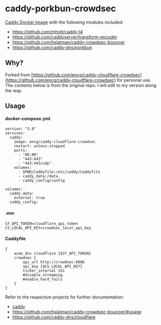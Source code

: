 # caddy-porkbun-crowdsec

[Caddy Docker image](https://hub.docker.com/_/caddy) with the following modules included:
* https://github.com/mholt/caddy-l4
* https://github.com/caddyserver/transform-encoder
* https://github.com/hslatman/caddy-crowdsec-bouncer
* https://github.com/caddy-dns/porkbun

## Why?
Forked from [https://github.com/encg/caddy-cloudflare-crowdsec](https://github.com/encg/caddy-cloudflare-crowdsec) for personal use.
The contents below is from the original repo. I will edit to my version along the way.
## Usage
#### docker-compose.yml
```
version: "3.8"
services:
  caddy:
    image: encg/caddy-cloudflare-crowdsec
    restart: unless-stopped
    ports:
      - "80:80"
      - "443:443"
      - "443:443/udp"
    volumes:
      - $PWD/Caddyfile:/etc/caddy/Caddyfile
      - caddy_data:/data
      - caddy_config/config

volumes:
  caddy_data:
    external: true
  caddy_config:
```

#### .env
```
CF_API_TOKEN=cloudflare_api_token
CS_LOCAL_API_KEY=crowdsec_local_api_key
```

#### Caddyfile
```
{
	acme_dns cloudflare {$CF_API_TOKEN}
	crowdsec {
		api_url http://crowdsec:8080
		api_key {$CS_LOCAL_API_KEY}
		ticker_interval 15s
		#disable_streaming
		#enable_hard_fails
	}
}
```

Refer to the respective projects for further documentation:
* [caddy](https://hub.docker.com/_/caddy)
* https://github.com/hslatman/caddy-crowdsec-bouncer/#usage
* https://github.com/caddy-dns/cloudflare
